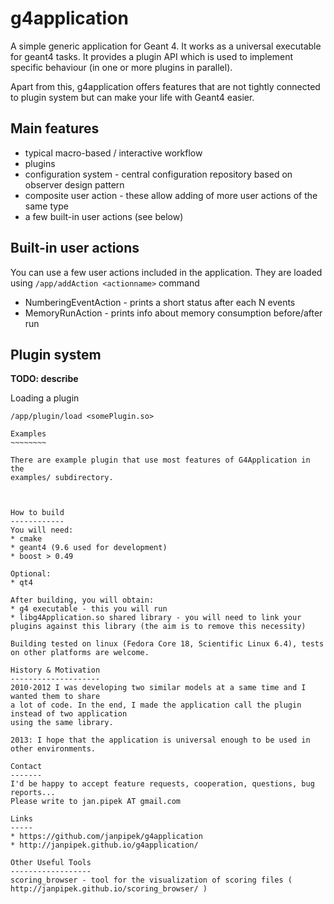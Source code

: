 g4application
=============

A simple generic application for Geant 4. It works as a universal executable
for geant4 tasks. It provides a plugin API which is used to implement
specific behaviour (in one or more plugins in parallel).

Apart from this, g4application offers features that are not tightly connected
to plugin system but can make your life with Geant4 easier.

Main features
-------------
* typical macro-based / interactive workflow
* plugins
* configuration system - central configuration repository based on observer design pattern
* composite user action - these allow adding of more user actions of the same type
* a few built-in user actions (see below)

Built-in user actions
---------------------
You can use a few user actions included in the application.
They are loaded using `/app/addAction <actionname>` command
* NumberingEventAction - prints a short status after each N events
* MemoryRunAction - prints info about memory consumption before/after run

Plugin system
-------------
**TODO: describe**

Loading a plugin
~~~~~~~~~~~~~~~~
/app/plugin/load <somePlugin.so>

Examples
~~~~~~~~

There are example plugin that use most features of G4Application in the
examples/ subdirectory.



How to build
------------
You will need:
* cmake
* geant4 (9.6 used for development)
* boost > 0.49

Optional:
* qt4

After building, you will obtain:
* g4 executable - this you will run
* libg4Application.so shared library - you will need to link your plugins against this library (the aim is to remove this necessity)

Building tested on linux (Fedora Core 18, Scientific Linux 6.4), tests on other platforms are welcome.

History & Motivation
--------------------
2010-2012 I was developing two similar models at a same time and I wanted them to share
a lot of code. In the end, I made the application call the plugin instead of two application
using the same library.

2013: I hope that the application is universal enough to be used in other environments.

Contact
-------
I'd be happy to accept feature requests, cooperation, questions, bug reports...
Please write to jan.pipek AT gmail.com

Links
-----
* https://github.com/janpipek/g4application
* http://janpipek.github.io/g4application/

Other Useful Tools
------------------
scoring_browser - tool for the visualization of scoring files ( http://janpipek.github.io/scoring_browser/ )
